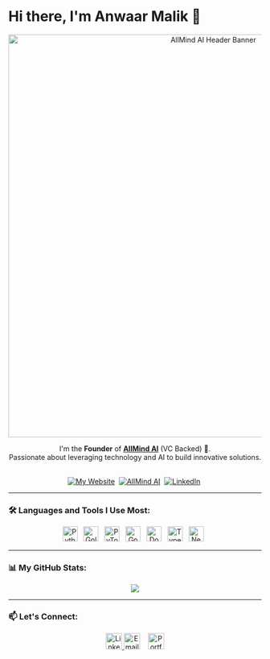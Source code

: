 # Hi there, I'm Anwaar Malik 👋

<div align="center">
  <a href="https://useallmind.ai/" target="_blank">
    <img src="https://mir-s3-cdn-cf.behance.net/project_modules/max_1200/4ff07986208593.5d9a654e92f36.gif" alt="AllMind AI Header Banner" width="800"/>
  </a>
</div>

<div align="center">

  I'm the **Founder** of **[AllMind AI](https://useallmind.ai/)** (VC Backed) 🚀.
  <br/>
  Passionate about leveraging technology and AI to build innovative solutions.
  <br/>
  <br/>

  [![My Website](https://img.shields.io/badge/Portfolio-AnwaarMalik.dev-blue?style=for-the-badge&logo=google-chrome&logoColor=white)](https://anwaarmalik.dev/) 
  [![AllMind AI](https://img.shields.io/badge/Company-AllMind%20AI-success?style=for-the-badge)](https://useallmind.ai/) 
  [![LinkedIn](https://img.shields.io/badge/LinkedIn-0A66C2?style=for-the-badge&logo=linkedin&logoColor=white)](https://www.linkedin.com/in/anwaarmalik/) 
  <!-- Optional: Add Twitter badge here if desired -->

</div>

---

### 🛠️ Languages and Tools I Use Most:

<p align="center">
  <!-- Icons ordered by preference. Find icons via https://simpleicons.org/ -->
  <img height="30" src="https://cdn.simpleicons.org/python/3776AB" alt="Python" title="Python"/>  
  <img height="30" src="https://cdn.simpleicons.org/go/00ADD8" alt="Golang" title="Golang"/>  
  <img height="30" src="https://cdn.simpleicons.org/pytorch/EE4C2C" alt="PyTorch" title="PyTorch"/>  
  <img height="30" src="https://cdn.simpleicons.org/googlecloud/4285F4" alt="Google Cloud" title="Google Cloud Platform"/>  
  <img height="30" src="https://cdn.simpleicons.org/docker/2496ED" alt="Docker" title="Docker"/>  
  <img height="30" src="https://cdn.simpleicons.org/typescript/3178C6" alt="TypeScript" title="TypeScript"/>  
  <img height="30" src="https://cdn.simpleicons.org/nextdotjs/000000" alt="Next.js" title="Next.js"/>  
  <!-- Add any other secondary tools you want to display -->
  <!-- Example: <img height="30" src="https://cdn.simpleicons.org/git/F05032" alt="Git" title="Git"/> -->
</p>

---

### 📊 My GitHub Stats:

<div align="center">
  <!-- Using the OFFICIAL github-readme-stats URL for better reliability -->
  <img src="https://github-readme-stats-k5ftlx7z3-anwaars-projects.vercel.app/api?username=Anthologycodes&count_private=true&show_icons=true&theme=tokyonight&hide_border=true"/>
  <br/>
  <!-- Optional: Add top languages card using the official URL -->
  <!-- <img src="https://github-readme-stats.vercel.app/api/top-langs/?username=Anthologycodes&layout=compact&theme=tokyonight&hide_border=true" alt="Top Langs" /> -->
</div>

---

### 📫 Let's Connect:

<p align="center">
    <a href="https://www.linkedin.com/in/anwaarmalik/" target="_blank">
    <img height="32" src="https://cdn.simpleicons.org/linkedin/0A66C2" alt="LinkedIn" title="LinkedIn">
  </a>
  <a href="mailto:anwaarmalik@allmindinvestments.com" target="_blank"><img height="32" src="https://cdn.simpleicons.org/gmail/D14836" alt="Email" title="Email"></a>   
  <a href="https://anwaarmalik.dev/" target="_blank"><img height="32" src="https://cdn.simpleicons.org/googlechrome/4285F4" alt="Portfolio Website" title="Portfolio Website"></a>
  <!-- Add other relevant links like Twitter, DEV.to, etc. -->
</p>


<!-- Optional: Last updated: April 24, 2025 -->
